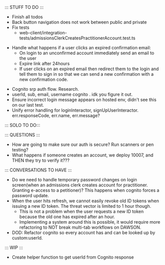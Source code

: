 ::: STUFF TO DO :::
- Finish all todos
- Back button navigation does not work between public and private
- Fix tests
  - web-client/integration-tests/admissionsClerkCreatesPractitionerAccount.test.ts
+ Handle what happens if a user clicks an expired confirmation email: 
  - On login to an unconfirmed account immediately send an email to the user
  - Expire link after 24hours
  - If user clicks on an expired email then redirect them to the login and tell them to sign in so that we can send a new confirmation with a new confirmation code.
- Cognito srp auth flow. Research.
- userId, sub, email, username cognito . idk you figure it out.
- Ensure incorrect login message appears on hosted env, didn't see this on our last test.
- Unify error handling for loginInteractor, signUpUserInteractor. err.responseCode, err.name, err.message?

::: SOLO TO DO:::


::: QUESTIONS :::
- How are going to make sure our auth is secure? Run scanners or pen testing? 
- What happens if someone creates an account, we deploy 10007, and THEN they try to verify it???


::: CONVERSATIONS TO HAVE :::
- Do we need to handle temporary password changes on login screen(when an admissions clerk creates account for practitioner. Granting e-access to a petitioner)? This happens when cognito forces a password update.
- When the user hits refresh, we cannot easily revoke old ID tokens when issuing a new ID token. The threat vector is limited to 1 hour though. 
  - This is not a problem when the user requests a new ID token because the old one has expired after an hour. 
  - Implementing a system around this is possible, it would require more refactoring to NOT break multi-tab workflows on DAWSON.
- DOD:  Refactor cognito so every account has and can be looked up by custom:userId.
  
::: WIP :::
- Create helper function to get userId from Cognito response